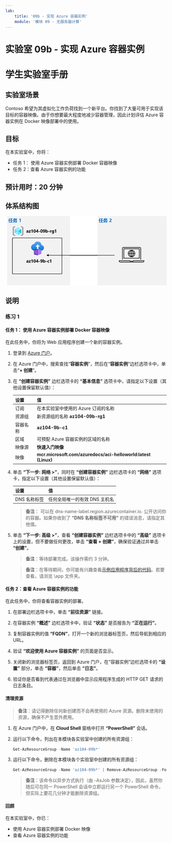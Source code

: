 ```yaml
---
lab:
    title: '09b - 实现 Azure 容器实例'
    module: '模块 09 - 无服务器计算'
---
```


# 实验室 09b - 实现 Azure 容器实例
# 学生实验室手册

## 实验室场景

Contoso 希望为其虚拟化工作负荷找到一个新平台。你找到了大量可用于实现该目标的容器映像。由于你想要最大程度地减少容器管理，因此计划评估 Azure 容器实例在 Docker 映像部署中的使用。

## 目标

在本实验室中，你将：

- 任务 1： 使用 Azure 容器实例部署 Docker 容器映像
- 任务 2：查看 Azure 容器实例的功能

## 预计用时：20 分钟

## 体系结构图

![图像](../media/lab09b.png)

## 说明

### 练习 1

#### 任务 1： 使用 Azure 容器实例部署 Docker 容器映像

在此任务中，你将为 Web 应用程序创建一个新的容器实例。

1. 登录到 [Azure 门户](https://portal.azure.com)。

1. 在 Azure 门户中，搜索查找“**容器实例**”，然后在“**容器实例**”边栏选项卡中，单击“**+ 创建**”。

1. 在 **“创建容器实例”** 边栏选项卡的 **“基本信息”** 选项卡中，请指定以下设置（其他设置保留默认值）：

    | 设置 | 值 |
    | ---- | ---- |
    | 订阅 | 在本实验室中使用的 Azure 订阅的名称 |
    | 资源组 | 新资源组的名称 **az104-09b-rg1** |
    | 容器名称 | **az104-9b-c1** |
    | 区域 | 可预配 Azure 容器实例的区域的名称 |
    | 映像源 | **快速入门映像** |
    | 映像 | **mcr.microsoft.com/azuredocs/aci-helloworld:latest (Linux)** |

1. 单击 **“下一步: 网络 >”**，同时在 **“创建容器实例”** 边栏选项卡的 **“网络”** 选项卡，指定以下设置（其他设置保留默认值）：

    | 设置 | 值 |
    | --- | --- |
    | DNS 名称标签 | 任何全局唯一的有效 DNS 主机名 |

    >**备注**： 可以在 dns-name-label.region.azurecontainer.io. 公开访问你的容器。如果你收到了 **“DNS 名称标签不可用”** 的错误消息，请指定其他值。

1. 单击 **“下一步: 高级 >”**，查看 **“创建容器实例”** 边栏选项卡中的 **“高级”** 选项卡上的设置，但不要做任何更改，单击 **“查看 + 创建”**，确保验证通过并单击 **“创建”**。

    >**备注**：等待部署完成。该操作需约 3 分钟。

    >**备注**：在等待期间，你可能有兴趣查看[示例应用程序背后的代码](https://github.com/Azure-Samples/aci-helloworld)。若要查看，请浏览 \\app 文件夹。

#### 任务 2：查看 Azure 容器实例的功能

在此任务中，你将查看容器实例的部署。

1. 在部署边栏选项卡中，单击 **“前往资源”** 链接。

1. 在容器实例 **“概述”** 边栏选项卡中，验证 **“状态”** 是否报告为 **“正在运行”**。

1. 复制容器实例的值 **“FQDN”**，打开一个新的浏览器标签页，然后导航到相应的 URL。

1. 验证 **“欢迎使用 Azure 容器实例”** 的页面是否显示。

1. 关闭新的浏览器标签页，返回到 Azure 门户，在“容器实例”边栏选项卡的 **“设置”** 部分，单击 **“容器”**，然后单击 **“日志”**。

1. 验证你是否看到代表通过在浏览器中显示应用程序生成的 HTTP GET 请求的日志条目。

#### 清理资源

   >**备注**：请记得删除任何新创建而不会再使用的 Azure 资源。删除未使用的资源，确保不产生意外费用。

1. 在 Azure 门户中，在 **Cloud Shell** 窗格中打开 **“PowerShell”** 会话。

1. 运行以下命令，列出在本模块各实验室中创建的所有资源组：

   ```powershell
   Get-AzResourceGroup -Name 'az104-09b*'
   ```

1. 运行以下命令，删除在本模块各个实验室中创建的所有资源组：

   ```powershell
   Get-AzResourceGroup -Name 'az104-09b*' | Remove-AzResourceGroup -Force -AsJob
   ```

    >**备注**：该命令以异步方式执行（由 -AsJob 参数决定），因此，虽然你随后可在同一 PowerShell 会话中立即运行另一个 PowerShell 命令，但实际上要花几分钟才能删除资源组。

#### 回顾

在本实验室中，你已：

- 使用 Azure 容器实例部署 Docker 映像
- 查看 Azure 容器实例的功能
